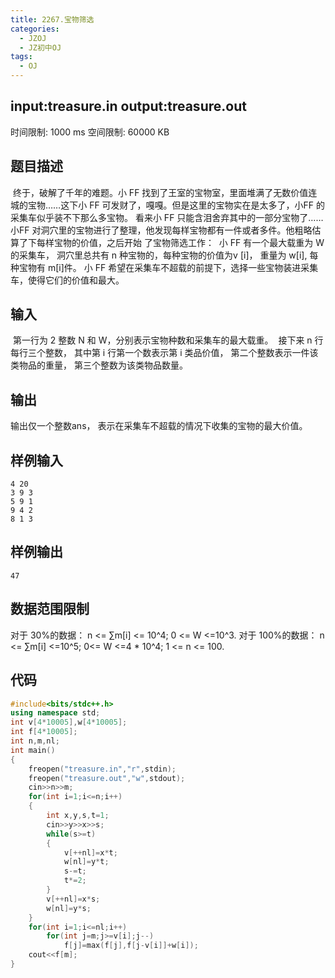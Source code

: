```yaml
---
title: 2267.宝物筛选
categories:
  - JZOJ
  - JZ初中OJ
tags:
  - OJ
---
```


## input:**treasure.in**   output:**treasure.out**

时间限制: 1000 ms  空间限制: 60000 KB

## 题目描述

​          终于，破解了千年的难题。小 FF 找到了王室的宝物室，里面堆满了无数价值连城的宝物……这下小 FF 可发财了，嘎嘎。但是这里的宝物实在是太多了，小FF 的采集车似乎装不下那么多宝物。 看来小 FF 只能含泪舍弃其中的一部分宝物了……小FF 对洞穴里的宝物进行了整理，他发现每样宝物都有一件或者多件。他粗略估算了下每样宝物的价值，之后开始   了宝物筛选工作：
​        小 FF 有一个最大载重为 W 的采集车， 洞穴里总共有 n 种宝物的，每种宝物的价值为v [i]， 重量为 w[i], 每种宝物有 m[i]件。 小 FF 希望在采集车不超载的前提下，选择一些宝物装进采集车，使得它们的价值和最大。



## 输入

​      第一行为 2 整数 N 和 W，分别表示宝物种数和采集车的最大载重。
​      接下来 n 行每行三个整数， 其中第 i 行第一个数表示第 i 类品价值， 第二个整数表示一件该类物品的重量， 第三个整数为该类物品数量。

## 输出

输出仅一个整数ans， 表示在采集车不超载的情况下收集的宝物的最大价值。

## 样例输入

```
4 20
3 9 3
5 9 1
9 4 2
8 1 3
```

## 样例输出

```
47
```

## 数据范围限制

对于 30%的数据： n <=  ∑m[i] <= 10^4; 0 <= W <=10^3.
对于 100%的数据： n <= ∑m[i] <=10^5; 0<= W <=4 * 10^4;
                            1 <= n <= 100.

## 代码

```cpp
#include<bits/stdc++.h>
using namespace std;
int v[4*10005],w[4*10005];
int f[4*10005];
int n,m,nl;
int main()
{
    freopen("treasure.in","r",stdin);
    freopen("treasure.out","w",stdout);
    cin>>n>>m;
    for(int i=1;i<=n;i++)
    {
        int x,y,s,t=1;
        cin>>y>>x>>s;
        while(s>=t)
        {
            v[++nl]=x*t;
            w[nl]=y*t;
            s-=t;
            t*=2;
        }
        v[++nl]=x*s;
        w[nl]=y*s;
    }
    for(int i=1;i<=nl;i++)
        for(int j=m;j>=v[i];j--)
            f[j]=max(f[j],f[j-v[i]]+w[i]);
    cout<<f[m];
}
```

